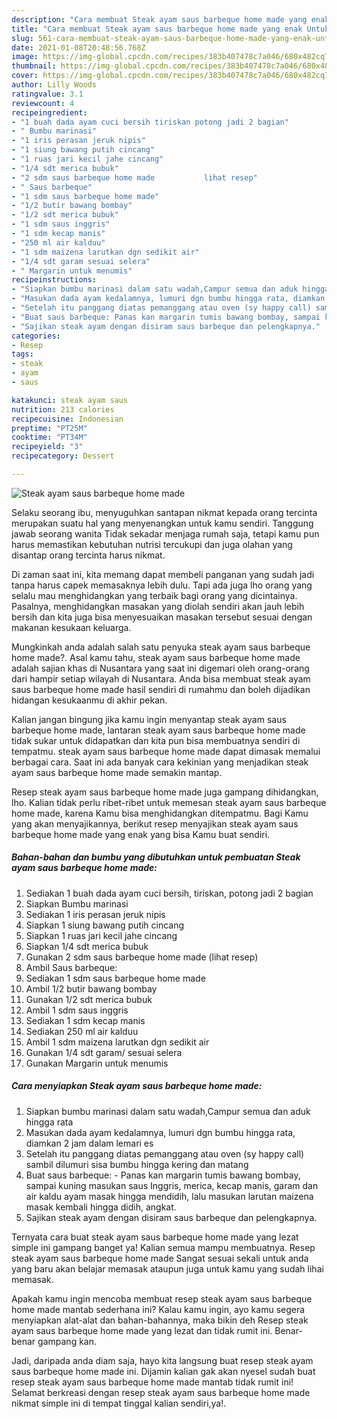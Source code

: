 ```yaml
---
description: "Cara membuat Steak ayam saus barbeque home made yang enak Untuk Jualan"
title: "Cara membuat Steak ayam saus barbeque home made yang enak Untuk Jualan"
slug: 561-cara-membuat-steak-ayam-saus-barbeque-home-made-yang-enak-untuk-jualan
date: 2021-01-08T20:48:56.768Z
image: https://img-global.cpcdn.com/recipes/383b407478c7a046/680x482cq70/steak-ayam-saus-barbeque-home-made-foto-resep-utama.jpg
thumbnail: https://img-global.cpcdn.com/recipes/383b407478c7a046/680x482cq70/steak-ayam-saus-barbeque-home-made-foto-resep-utama.jpg
cover: https://img-global.cpcdn.com/recipes/383b407478c7a046/680x482cq70/steak-ayam-saus-barbeque-home-made-foto-resep-utama.jpg
author: Lilly Woods
ratingvalue: 3.1
reviewcount: 4
recipeingredient:
- "1 buah dada ayam cuci bersih tiriskan potong jadi 2 bagian"
- " Bumbu marinasi"
- "1 iris perasan jeruk nipis"
- "1 siung bawang putih cincang"
- "1 ruas jari kecil jahe cincang"
- "1/4 sdt merica bubuk"
- "2 sdm saus barbeque home made           lihat resep"
- " Saus barbeque"
- "1 sdm saus barbeque home made"
- "1/2 butir bawang bombay"
- "1/2 sdt merica bubuk"
- "1 sdm saus inggris"
- "1 sdm kecap manis"
- "250 ml air kalduu"
- "1 sdm maizena larutkan dgn sedikit air"
- "1/4 sdt garam sesuai selera"
- " Margarin untuk menumis"
recipeinstructions:
- "Siapkan bumbu marinasi dalam satu wadah,Campur semua dan aduk hingga rata"
- "Masukan dada ayam kedalamnya, lumuri dgn bumbu hingga rata, diamkan 2 jam dalam lemari es"
- "Setelah itu panggang diatas pemanggang atau oven (sy happy call) sambil dilumuri sisa bumbu hingga kering dan matang"
- "Buat saus barbeque: Panas kan margarin tumis bawang bombay, sampai kuning masukan saus Inggris, merica, kecap manis, garam dan air kaldu ayam masak hingga mendidih, lalu masukan larutan maizena masak kembali hingga didih, angkat."
- "Sajikan steak ayam dengan disiram saus barbeque dan pelengkapnya."
categories:
- Resep
tags:
- steak
- ayam
- saus

katakunci: steak ayam saus 
nutrition: 213 calories
recipecuisine: Indonesian
preptime: "PT25M"
cooktime: "PT34M"
recipeyield: "3"
recipecategory: Dessert

---
```



![Steak ayam saus barbeque home made](https://img-global.cpcdn.com/recipes/383b407478c7a046/680x482cq70/steak-ayam-saus-barbeque-home-made-foto-resep-utama.jpg)

Selaku seorang ibu, menyuguhkan santapan nikmat kepada orang tercinta merupakan suatu hal yang menyenangkan untuk kamu sendiri. Tanggung jawab seorang  wanita Tidak sekadar menjaga rumah saja, tetapi kamu pun harus memastikan kebutuhan nutrisi tercukupi dan juga olahan yang disantap orang tercinta harus nikmat.

Di zaman  saat ini, kita memang dapat membeli panganan yang sudah jadi tanpa harus capek memasaknya lebih dulu. Tapi ada juga lho orang yang selalu mau menghidangkan yang terbaik bagi orang yang dicintainya. Pasalnya, menghidangkan masakan yang diolah sendiri akan jauh lebih bersih dan kita juga bisa menyesuaikan masakan tersebut sesuai dengan makanan kesukaan keluarga. 



Mungkinkah anda adalah salah satu penyuka steak ayam saus barbeque home made?. Asal kamu tahu, steak ayam saus barbeque home made adalah sajian khas di Nusantara yang saat ini digemari oleh orang-orang dari hampir setiap wilayah di Nusantara. Anda bisa membuat steak ayam saus barbeque home made hasil sendiri di rumahmu dan boleh dijadikan hidangan kesukaanmu di akhir pekan.

Kalian jangan bingung jika kamu ingin menyantap steak ayam saus barbeque home made, lantaran steak ayam saus barbeque home made tidak sukar untuk didapatkan dan kita pun bisa membuatnya sendiri di tempatmu. steak ayam saus barbeque home made dapat dimasak memalui berbagai cara. Saat ini ada banyak cara kekinian yang menjadikan steak ayam saus barbeque home made semakin mantap.

Resep steak ayam saus barbeque home made juga gampang dihidangkan, lho. Kalian tidak perlu ribet-ribet untuk memesan steak ayam saus barbeque home made, karena Kamu bisa menghidangkan ditempatmu. Bagi Kamu yang akan menyajikannya, berikut resep menyajikan steak ayam saus barbeque home made yang enak yang bisa Kamu buat sendiri.

<!--inarticleads1-->

##### Bahan-bahan dan bumbu yang dibutuhkan untuk pembuatan Steak ayam saus barbeque home made:

1. Sediakan 1 buah dada ayam cuci bersih, tiriskan, potong jadi 2 bagian
1. Siapkan  Bumbu marinasi
1. Sediakan 1 iris perasan jeruk nipis
1. Siapkan 1 siung bawang putih cincang
1. Siapkan 1 ruas jari kecil jahe cincang
1. Siapkan 1/4 sdt merica bubuk
1. Gunakan 2 sdm saus barbeque home made           (lihat resep)
1. Ambil  Saus barbeque:
1. Sediakan 1 sdm saus barbeque home made
1. Ambil 1/2 butir bawang bombay
1. Gunakan 1/2 sdt merica bubuk
1. Ambil 1 sdm saus inggris
1. Sediakan 1 sdm kecap manis
1. Sediakan 250 ml air kalduu
1. Ambil 1 sdm maizena larutkan dgn sedikit air
1. Gunakan 1/4 sdt garam/ sesuai selera
1. Gunakan  Margarin untuk menumis




<!--inarticleads2-->

##### Cara menyiapkan Steak ayam saus barbeque home made:

1. Siapkan bumbu marinasi dalam satu wadah,Campur semua dan aduk hingga rata
1. Masukan dada ayam kedalamnya, lumuri dgn bumbu hingga rata, diamkan 2 jam dalam lemari es
1. Setelah itu panggang diatas pemanggang atau oven (sy happy call) sambil dilumuri sisa bumbu hingga kering dan matang
1. Buat saus barbeque: - Panas kan margarin tumis bawang bombay, sampai kuning masukan saus Inggris, merica, kecap manis, garam dan air kaldu ayam masak hingga mendidih, lalu masukan larutan maizena masak kembali hingga didih, angkat.
1. Sajikan steak ayam dengan disiram saus barbeque dan pelengkapnya.




Ternyata cara buat steak ayam saus barbeque home made yang lezat simple ini gampang banget ya! Kalian semua mampu membuatnya. Resep steak ayam saus barbeque home made Sangat sesuai sekali untuk anda yang baru akan belajar memasak ataupun juga untuk kamu yang sudah lihai memasak.

Apakah kamu ingin mencoba membuat resep steak ayam saus barbeque home made mantab sederhana ini? Kalau kamu ingin, ayo kamu segera menyiapkan alat-alat dan bahan-bahannya, maka bikin deh Resep steak ayam saus barbeque home made yang lezat dan tidak rumit ini. Benar-benar gampang kan. 

Jadi, daripada anda diam saja, hayo kita langsung buat resep steak ayam saus barbeque home made ini. Dijamin kalian gak akan nyesel sudah buat resep steak ayam saus barbeque home made mantab tidak rumit ini! Selamat berkreasi dengan resep steak ayam saus barbeque home made nikmat simple ini di tempat tinggal kalian sendiri,ya!.

